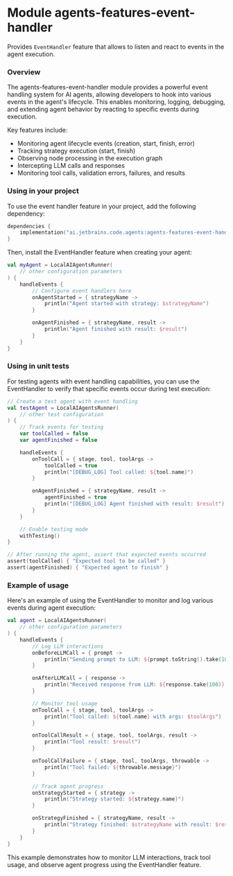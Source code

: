 # Module agents-features-event-handler

Provides `EventHandler` feature that allows to listen and react to events in the agent execution.

### Overview

The agents-features-event-handler module provides a powerful event handling system for AI agents, allowing developers to hook into various events in the agent's lifecycle. This enables monitoring, logging, debugging, and extending agent behavior by reacting to specific events during execution.

Key features include:
- Monitoring agent lifecycle events (creation, start, finish, error)
- Tracking strategy execution (start, finish)
- Observing node processing in the execution graph
- Intercepting LLM calls and responses
- Monitoring tool calls, validation errors, failures, and results

### Using in your project

To use the event handler feature in your project, add the following dependency:

```kotlin
dependencies {
    implementation("ai.jetbrains.code.agents:agents-features-event-handler:$version")
}
```

Then, install the EventHandler feature when creating your agent:

```kotlin
val myAgent = LocalAIAgentsRunner(
    // other configuration parameters
) {
    handleEvents {
        // Configure event handlers here
        onAgentStarted = { strategyName ->
            println("Agent started with strategy: $strategyName")
        }

        onAgentFinished = { strategyName, result ->
            println("Agent finished with result: $result")
        }
    }
}
```

### Using in unit tests

For testing agents with event handling capabilities, you can use the EventHandler to verify that specific events occur during test execution:

```kotlin
// Create a test agent with event handling
val testAgent = LocalAIAgentsRunner(
    // other test configuration
) {
    // Track events for testing
    var toolCalled = false
    var agentFinished = false

    handleEvents {
        onToolCall = { stage, tool, toolArgs ->
            toolCalled = true
            println("[DEBUG_LOG] Tool called: ${tool.name}")
        }

        onAgentFinished = { strategyName, result ->
            agentFinished = true
            println("[DEBUG_LOG] Agent finished with result: $result")
        }
    }

    // Enable testing mode
    withTesting()
}

// After running the agent, assert that expected events occurred
assert(toolCalled) { "Expected tool to be called" }
assert(agentFinished) { "Expected agent to finish" }
```

### Example of usage

Here's an example of using the EventHandler to monitor and log various events during agent execution:

```kotlin
val agent = LocalAIAgentsRunner(
    // other configuration parameters
) {
    handleEvents {
        // Log LLM interactions
        onBeforeLLMCall = { prompt ->
            println("Sending prompt to LLM: ${prompt.toString().take(100)}...")
        }

        onAfterLLMCall = { response ->
            println("Received response from LLM: ${response.take(100)}...")
        }

        // Monitor tool usage
        onToolCall = { stage, tool, toolArgs ->
            println("Tool called: ${tool.name} with args: $toolArgs")
        }

        onToolCallResult = { stage, tool, toolArgs, result ->
            println("Tool result: $result")
        }

        onToolCallFailure = { stage, tool, toolArgs, throwable ->
            println("Tool failed: ${throwable.message}")
        }

        // Track agent progress
        onStrategyStarted = { strategy ->
            println("Strategy started: ${strategy.name}")
        }

        onStrategyFinished = { strategyName, result ->
            println("Strategy finished: $strategyName with result: $result")
        }
    }
}
```

This example demonstrates how to monitor LLM interactions, track tool usage, and observe agent progress using the EventHandler feature.
